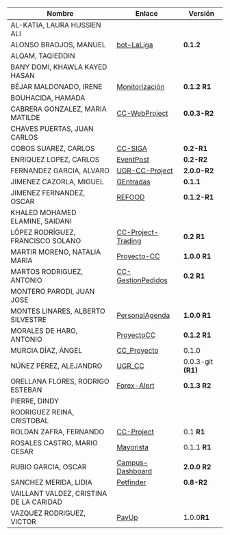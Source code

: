 | Nombre | Enlace | Versión |
|--------|--------|---------|
|AL-KATIA, LAURA HUSSIEN ALI | | |
|ALONSO BRAOJOS, MANUEL | [bot-LaLiga](https://github.com/manuelalonsobraojos/cc-proyecto) | **0.1.2** |
|ALQAM, TAQIEDDIN | | |
|BANY DOMI, KHAWLA KAYED HASAN | | |
|BÉJAR MALDONADO, IRENE | [Monitorización](https://github.com/ibe16/CC-19-20-Proyecto) | **0.1.2 R1** |
|BOUHACIDA, HAMADA | | |
|CABRERA GONZALEZ, MARIA MATILDE | [CC-WebProject](https://github.com/mati3/CC-WebProject) | **0.0.3-R2** |
|CHAVES PUERTAS, JUAN CARLOS | | |
|COBOS SUAREZ, CARLOS | [CC-SIGA](https://github.com/kcobos/CC-SIGA) | **0.2-R1** |
|ENRIQUEZ LOPEZ, CARLOS | [EventPost](https://github.com/carlos-el/EventPost-CCProject) | **0.2-R2** |
|FERNANDEZ GARCIA, ALVARO | [UGR-CC-Project](https://github.com/alvarillo89/UGR-CC-Project) | **2.0.0-R2** |
|JIMENEZ CAZORLA, MIGUEL | [GEntradas](https://github.com/iMiguel10/Proyecto-CC)| **0.1.1** |
|JIMENEZ FERNANDEZ, OSCAR | [REFOOD](https://github.com/yoskitar/Cloud-Computing-CC) | **0.1.2-R1** |
|KHALED MOHAMED ELAMINE, SAIDANI | | |
|LÓPEZ RODRÍGUEZ, FRANCISCO SOLANO | [CC-Project-Trading](https://github.com/Solano96/CC-Project-Trading) | **0.2 R1** |
|MARTIR MORENO, NATALIA MARIA |[Proyecto-CC](https://github.com/natalia2911/Proyecto-CloudComputing) |**1.0.0 R1**|
|MARTOS RODRIGUEZ, ANTONIO | [CC-GestionPedidos](https://github.com/toniMR/CC-GestionPedidos) | **0.2 R1** |
|MONTERO PARODI, JUAN JOSE | | |
|MONTES LINARES, ALBERTO SILVESTRE | [PersonalAgenda](https://github.com/albertosml/PersonalAgenda) | **1.0.0 R1** |
|MORALES DE HARO, ANTONIO | [ProyectoCC](https://github.com/antmordhar/ProyectoCC) | **0.1.2 R1** |
|MURCIA DÍAZ, ÁNGEL | [CC_Proyecto](https://github.com/NSInductus/CC_Proyecto) | 0.1.0 |
|NÚÑEZ PÉREZ, ALEJANDRO|[UGR_CC](https://www.github.com/Alxe/UGR_CC)|0.0.3-git **(R1)**|
|ORELLANA FLORES, RODRIGO ESTEBAN | [Forex-Alert](https://github.com/rodrigo-orellana/Forex-Alert) | **0.1.3 R2** |
|PIERRE, DINDY | | |
|RODRIGUEZ REINA, CRISTOBAL | | |
|ROLDAN ZAFRA, FERNANDO | [CC-Project](https://github.com/FernandoRoldan93/CC-Project) | 0.1  **R1** |
|ROSALES CASTRO, MARIO CESAR | [Mayorista](https://github.com/mcrosales/CC-19-20-Proyecto) | 0.1.1 **R1** |
|RUBIO GARCIA, OSCAR | [Campus-Dashboard](https://github.com/OscarRubioGarcia/CCProyecto) | **2.0.0 R2** |
|SANCHEZ MERIDA, LIDIA | [Petfinder](https://github.com/lidiasm/ProyectoCC) | **0.8-R2** |
|VAILLANT VALDEZ, CRISTINA DE LA CARIDAD | | |
|VAZQUEZ RODRIGUEZ, VICTOR | [PayUp](https://github.com/Varrrro/pay-up) | 1.0.0**R1** |

